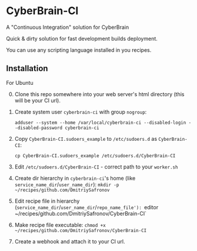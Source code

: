 # CyberBrain-CI
A "Continuous Integration" solution for CyberBrain

Quick & dirty solution for fast development builds deployment.

You can use any scripting language installed in you recipes.

## Installation

For Ubuntu

0. Clone this repo somewhere into your web server's html directory (this will be your CI url).

1. Create system user `cyberbrain-ci` with group `nogroup`:

    `adduser --system --home /var/local/cyberbrain-ci --disabled-login --disabled-password cyberbrain-ci`

2. Copy `CyberBrain-CI.sudoers_example` to `/etc/sudoers.d` as `CyberBrain-CI`:

    `cp CyberBrain-CI.sudoers_example /etc/sudoers.d/CyberBrain-CI`

3. Edit `/etc/sudoers.d/CyberBrain-CI` - correct path to your `worker.sh`

4. Create dir hierarchy in `cyberbrain-ci`'s home (like `service_name_dir`/`user_name_dir`):
    `mkdir -p ~/recipes/github.com/DmitriySafronov`

5. Edit recipe file in hierarchy (`service_name_dir`/`user_name_dir`/`repo_name_file'):
    `editor ~/recipes/github.com/DmitriySafronov/CyberBrain-CI`

6. Make recipe file executable:
    `chmod +x ~/recipes/github.com/DmitriySafronov/CyberBrain-CI`

7. Create a webhook and attach it to your CI url.
